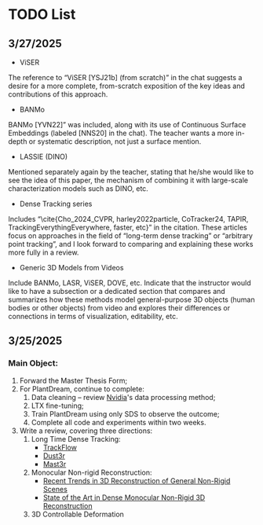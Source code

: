 # TODO List

## 3/27/2025

- ViSER

The reference to “ViSER [YSJ21b] (from scratch)” in the chat suggests a desire for a more complete, from-scratch exposition of the key ideas and contributions of this approach.

- BANMo

BANMo [YVN22]” was included, along with its use of Continuous Surface Embeddings (labeled [NNS20] in the chat). The teacher wants a more in-depth or systematic description, not just a surface mention.

- LASSIE (DINO)

Mentioned separately again by the teacher, stating that he/she would like to see the idea of this paper, the mechanism of combining it with large-scale characterization models such as DINO, etc.

- Dense Tracking series

Includes “\cite{Cho_2024_CVPR, harley2022particle, CoTracker24, TAPIR, TrackingEverythingEverywhere, faster, etc}” in the citation. These articles focus on approaches in the field of “long-term dense tracking” or “arbitrary point tracking”, and I look forward to comparing and explaining these works more fully in a review.

- Generic 3D Models from Videos

Include BANMo, LASR, ViSER, DOVE, etc. Indicate that the instructor would like to have a subsection or a dedicated section that compares and summarizes how these methods model general-purpose 3D objects (human bodies or other objects) from video and explores their differences or connections in terms of visualization, editability, etc.

## 3/25/2025

### Main Object:

1. Forward the Master Thesis Form;
2. For PlantDream, continue to complete:
    1. Data cleaning – review [Nvidia](https://arxiv.org/html/2501.03575v1)'s data processing method;
    2. LTX fine-tuning;
    3. Train PlantDream using only SDS to observe the outcome;
    4. Complete all code and experiments within two weeks.
3. Write a review, covering three directions:
    1. Long Time Dense Tracking: 
        - [TrackFlow](https://openaccess.thecvf.com/content/CVPR2024/papers/Cho_FlowTrack_Revisiting_Optical_Flow_for_Long-Range_Dense_Tracking_CVPR_2024_paper.pdf)
        - [Dust3r](https://arxiv.org/pdf/2312.14132)
        - [Mast3r](https://arxiv.org/pdf/2406.09756)
    2. Monocular Non-rigid Reconstruction:
        - [Recent Trends in 3D Reconstruction of General Non-Rigid Scenes](https://arxiv.org/pdf/2403.15064)
        - [State of the Art in Dense Monocular Non-Rigid 3D Reconstruction](https://arxiv.org/pdf/2210.15664)
    3. 3D Controllable Deformation
